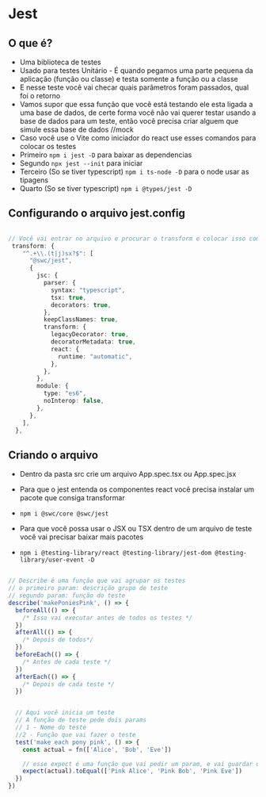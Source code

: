 # Jest

## O que é?

- Uma biblioteca de testes
- Usado para testes Unitário - É quando pegamos uma parte pequena da aplicação (função ou classe) e testa somente a função ou a classe
- E nesse teste você vai checar quais parâmetros foram passados, qual foi o retorno 
- Vamos supor que essa função que você está testando ele esta ligada a uma base de dados, de certe forma você não vai querer testar usando a base de dados para um teste, então você precisa criar alguem que simule essa base de dados  //mock
- Caso você use o Vite como iniciador do react use esses comandos para colocar os testes
- Primeiro `npm i jest -D` para baixar as dependencias
- Segundo `npx jest --init` para iniciar 
- Terceiro (So se tiver typescript) `npm i ts-node -D` para o node usar as tipagens
- Quarto  (So se tiver typescript) `npm i @types/jest -D`

## Configurando o arquivo jest.config
```ts

// Você vai entrar no arquivo e procurar o transform e colocar isso como valor dele
 transform: {
    "^.+\\.(t|j)sx?$": [
      "@swc/jest",
      {
        jsc: {
          parser: {
            syntax: "typescript",
            tsx: true,
            decorators: true,
          },
          keepClassNames: true,
          transform: {
            legacyDecorator: true,
            decoratorMetadata: true,
            react: {
              runtime: "automatic",
            },
          },
        },
        module: {
          type: "es6",
          noInterop: false,
        },
      },
    ],
  },

```
## Criando o arquivo
- Dentro da pasta src crie um arquivo App.spec.tsx ou App.spec.jsx

- Para que o jest entenda os componentes react você precisa instalar um pacote que consiga transformar 
- `npm i @swc/core @swc/jest`

- Para que você possa usar o JSX ou TSX dentro de um arquivo de teste você vai precisar baixar mais pacotes
- `npm i @testing-library/react @testing-library/jest-dom @testing-library/user-event -D`




```js

// Describe é uma função que vai agrupar os testes
// o primeiro param: descrição grupo de teste
// segundo param: função do teste
describe('makePoniesPink', () => {
  beforeAll(() => {
    /* Isso vai executar antes de todos os testes */
  })
  afterAll(() => {
    /* Depois de todos*/
  })
  beforeEach(() => {
    /* Antes de cada teste */
  })
  afterEach(() => {
    /* Depois de cada teste */
  })


  // Aqui você inicia um teste
  // A função de teste pede dois params 
  // 1 - Nome do teste
  //2 - Função que vai fazer o teste
  test('make each pony pink', () => {
    const actual = fn(['Alice', 'Bob', 'Eve'])

    // esse expect é uma função que vai pedir um param, e vai guardar que vai ser o que é esperado que o param seja
    expect(actual).toEqual(['Pink Alice', 'Pink Bob', 'Pink Eve'])
  })
})


```